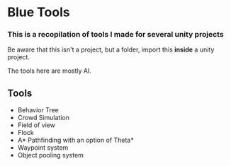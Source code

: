 # Blue Tools

### This is a recopilation of tools I made for several unity projects

Be aware that this isn't a project, but a folder, import this **inside** a unity project.

The tools here are mostly AI.

## Tools
* Behavior Tree
* Crowd Simulation
* Field of view
* Flock
* A* Pathfinding with an option of Theta*
* Waypoint system
* Object pooling system